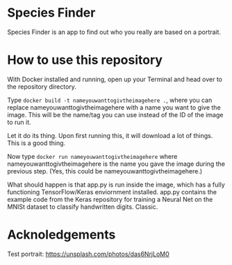 # Species Finder

Species Finder is an app to find out who you really are based on a portrait.

# How to use this repository

With Docker installed and running, open up your Terminal and head over to the repository directory.

Type `docker build -t nameyouwanttogivtheimagehere .`, where you can replace nameyouwanttogivtheimagehere with a name you want to give the image. This will be the name/tag you can use instead of the ID of the image to run it.

Let it do its thing. Upon first running this, it will download a lot of things. This is a good thing.

Now type `docker run nameyouwanttogivtheimagehere` where nameyouwanttogivtheimagehere is the name you gave the image during the previous step. (Yes, this could be nameyouwanttogivtheimagehere.)

What should happen is that app.py is run inside the image, which has a fully functioning TensorFlow/Keras enviornment installed. app.py contains the example code from the Keras repository for training a Neural Net on the MNISt dataset to classify handwritten digits. Classic.

# Acknoledgements

Test portrait: https://unsplash.com/photos/das6NrjLoM0
